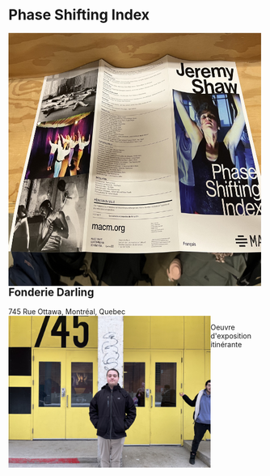 # Phase Shifting Index
<img align="left" width="500" height="500" src="media/brochure_complete.jpg">

## Fonderie Darling
745 Rue Ottawa, Montréal, Quebec
<img align="left" width="400" src="media/entrer_fonderie_darling.jpg">

  Oeuvre d'exposition itinérante
